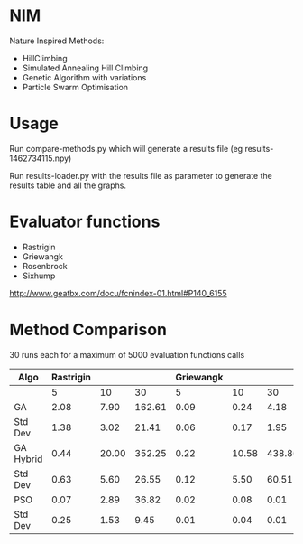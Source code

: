 # NIM
Nature Inspired Methods:
 - HillClimbing
 - Simulated Annealing Hill Climbing
 - Genetic Algorithm with variations
 - Particle Swarm Optimisation
 
# Usage

Run compare-methods.py which will generate a results file (eg results-1462734115.npy)

Run results-loader.py with the results file as parameter to generate the results table and all the graphs.

# Evaluator functions
 - Rastrigin
 - Griewangk
 - Rosenbrock
 - Sixhump
 
 http://www.geatbx.com/docu/fcnindex-01.html#P140_6155


# Method Comparison 
 30 runs each for a maximum of 5000 evaluation functions calls


| Algo       | Rastrigin  |            |            | Griewangk  |            |            | Rosenbrock |            |            | Sixhump    |            |            |
|------------|------------|------------|------------|------------|------------|------------|------------|------------|------------|------------|------------|------------|
|            | 5          | 10         | 30         | 5          | 10         | 30         | 5          | 10         | 30         | 5          | 10         | 30         |
| GA         |       2.08 |       7.90 |     162.61 |       0.09 |       0.24 |       4.18 |       3.04 |      12.55 |     111.82 |      -1.03 |      -1.02 |      -1.03 |
|    Std Dev |       1.38 |       3.02 |      21.41 |       0.06 |       0.17 |       1.95 |       1.78 |      16.17 |      65.74 |       0.01 |       0.02 |       0.01 |
| GA Hybrid  |       0.44 |      20.00 |     352.25 |       0.22 |      10.58 |     438.80 |       1.17 |      24.35 |    3402.52 |      -1.03 |      -1.03 |      -1.03 |
|    Std Dev |       0.63 |       5.60 |      26.55 |       0.12 |       5.50 |      60.51 |       1.16 |      15.52 |     829.96 |       0.00 |       0.00 |       0.00 |
| PSO        |       0.07 |       2.89 |      36.82 |       0.02 |       0.08 |       0.01 |       0.06 |       3.05 |      28.97 |      -1.03 |      -1.03 |      -1.03 |
|    Std Dev |       0.25 |       1.53 |       9.45 |       0.01 |       0.04 |       0.01 |       0.02 |       1.01 |      14.04 |       0.00 |       0.00 |       0.00 |

